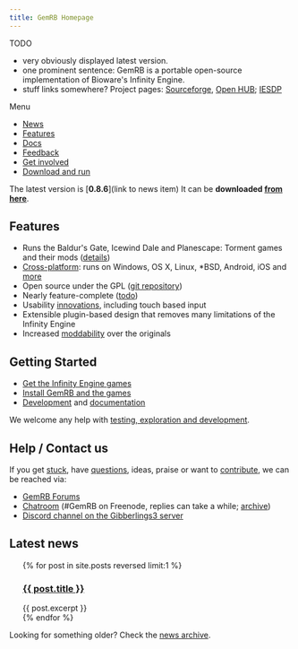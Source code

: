 ```yaml
---
title: GemRB Homepage
---
```


TODO
- very obviously displayed latest version.
- one prominent sentence: GemRB is a
portable open-source implementation of Bioware's Infinity Engine.
- stuff links somewhere? Project pages: [Sourceforge](http://sourceforge.net/projects/gemrb/), [Open
  HUB](https://www.openhub.net/p/gemrb?p=GemRB); [IESDP](http://gemrb.org/iesdp)

Menu
- [News](News.md)
- [Features](Features.md)
- [Docs](Documentation.md)
- [Feedback](Feedback.md)
- [Get involved](https://github.com/gemrb/gemrb/blob/master/CONTRIBUTING.md)
- [Download and run](Install.md)


The latest version is [**0.8.6**](link to news item) It can be
**downloaded [from here](Install.md)**.

## Features

  - Runs the Baldur's Gate, Icewind Dale and Planescape: Torment games
    and their mods ([details](changelog))
  - [Cross-platform](/engine/platforms): runs on Windows, OS X, Linux,
    \*BSD, Android, iOS and [more](gallery#exotic_platforms)
  - Open source under the GPL ([git
    repository](https://github.com/gemrb/gemrb))
  - Nearly feature-complete ([todo](todo))
  - Usability [innovations](innovations), including touch based input
  - Extensible plugin-based design that removes many limitations of the
    Infinity Engine
  - Increased [moddability](/developers/mods) over the originals


## Getting Started

  - [Get the Infinity Engine games](getting_the_games)
  - [Install GemRB and the games](installation)
  - [Development](contribute) and [documentation](documentation)

We welcome any help with [testing, exploration and
development](contribute).

## Help / Contact us

If you get [stuck](known_problems), have
[questions](http://catb.org/~esr/faqs/smart-questions.html), ideas,
praise or want to [contribute](contribute), we can be reached via:

  - [GemRB Forums](https://www.gibberlings3.net/forums/forum/91-gemrb/)
  - [Chatroom](http://webchat.freenode.net/?channels=GemRB) (\#GemRB on
    Freenode, replies can take a while;
    [archive](http://log.usecode.org/gemrblog.php))
  - [Discord channel on the Gibberlings3
    server](https://discord.gg/64rEVAk)
    
## Latest news

<ul>
  {% for post in site.posts reversed limit:1 %}
    <h3><a href="{{ post.url }}">{{ post.title }}</a></h3>
    <div>
      {{ post.excerpt }}
    </div>
  {% endfor %}
</ul>

Looking for something older? Check the [news archive](News.md#older-news).

